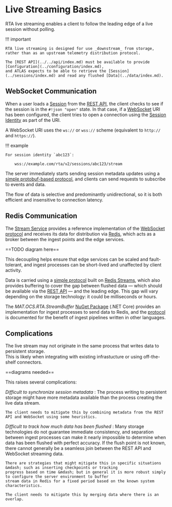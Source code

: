 # Live Streaming Basics

RTA live streaming enables a client to follow the leading edge of a live session without polling.

!!! important

    RTA live streaming is designed for use _downstream_ from storage, rather than as an upstream telemetry distribution protocol.

    The [REST API](../../api/index.md) must be available to provide [Configuration](../configuration/index.md),
    and ATLAS expects to be able to retrieve the [Session](../sessions/index.md) and read any flushed [Data](../data/index.md).

## WebSocket Communication

When a user loads a [Session](../sessions/index.md) from the [REST API](../../api/index.md), the client checks to see if
the session is in the `#!json "open"` state. In that case, if a
[WebSocket](https://developer.mozilla.org/en-US/docs/Web/API/WebSockets_API) URI has been configured, the client tries
to open a connection using the [Session Identity](../sessions/model.md#required-properties) as part of the URI.

A WebSocket URI uses the `ws://` or `wss://` scheme (equivalent to `http://` and `https://`).

!!! example

    For session identity `abc123`:

        wss://example.com/rta/v2/sessions/abc123/stream

The server immediately starts sending session metadata updates using a [simple protobuf-based protocol](websockets.md),
and clients can send requests to subscribe to events and data.

The flow of data is selective and predominantly unidirectional, so it is both efficient and insensitive to connection latency.

## Redis Communication

The [Stream Service](../../services/rta-streamsvc/README.md) provides a reference implementation of the
[WebSocket protocol](websockets.md) and receives its data for distribution via [Redis](https://redis.io/),
which acts as a broker between the ingest points and the edge services.

==TODO diagram here==

This decoupling helps ensure that edge services can be scaled and fault-tolerant, and ingest processes can
be short-lived and unaffected by client activity.

Data is carried using a [simple protocol](redis.md) built on [Redis Streams](https://redis.io/topics/streams-intro),
which also provides buffering to cover the gap between flushed data &mdash; which should be available via the
[REST API](../../api/index.md) &mdash; and the leading edge. This gap will vary depending on the storage technology:
it could be milliseconds or hours.

The _MAT.OCS.RTA.StreamBuffer_ [NuGet Package](../../downloads/nuget.md) (.NET Core) provides an implementation
for ingest processes to send data to Redis, and the [protocol](redis.md) is documented for the benefit of
ingest pipelines written in other languages.

## Complications

The live stream may not originate in the same process that writes data to persistent storage.  
This is likely when integrating with existing infrastucture or using off-the-shelf connectors.

==diagrams needed==

This raises several complications:

_Difficult to synchronize session metadata_
:   The process writing to persistent storage might have more metadata available
    than the process creating the live data stream.

    The client needs to mitigate this by combining metadata from the REST API and WebSocket using some heuristics.

_Difficult to track how much data has been flushed_
:   Many storage technologies do not guarantee immediate consistency, and separation between ingest processes can make
    it nearly impossible to determine when data has been flushed with perfect accuracy. If the flush point is not known,
    there cannot generally be a seamless join between the REST API and WebSocket streaming data.

    There are strategies that might mitigate this in specific situations &mdash; such as inserting checkpoints or tracking
    progress based on time &mdash; but in general it is more robust simply to configure the server environment to buffer 
    stream data in Redis for a fixed period based on the known system characteristics.
    
    The client needs to mitigate this by merging data where there is an overlap.
